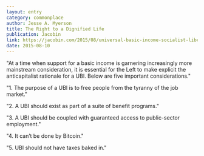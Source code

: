 ```yaml
---
layout: entry
category: commonplace
author: Jesse A. Myerson
title: The Right to a Dignified Life
publication: Jacobin
link: https://jacobin.com/2015/08/universal-basic-income-socialist-libertarian/
date: 2015-08-10
---
```


"At a time when support for a basic income is garnering increasingly more mainstream consideration, it is essential for the Left to make explicit the anticapitalist rationale for a UBI. Below are five important considerations."
 
"1. The purpose of a UBI is to free people from the tyranny of the job market."

"2. A UBI should exist as part of a suite of benefit programs."

"3. A UBI should be coupled with guaranteed access to public-sector employment."

"4. It can’t be done by Bitcoin."

"5. UBI should not have taxes baked in."
